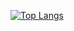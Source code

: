  [![Top Langs](https://github-readme-stats.vercel.app/api/top-langs/?username=anuraghazra&layout=compact&bg_color=00000000)](https://github.com/anuraghazra/github-readme-stats)
 
